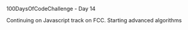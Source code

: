 100DaysOfCodeChallenge - Day 14

Continuing on Javascript track on FCC. Starting advanced algorithms